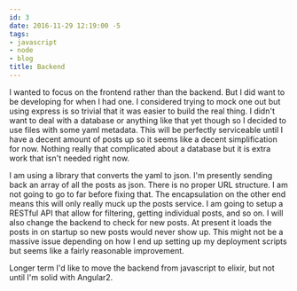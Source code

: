 ```yaml
---
id: 3
date: 2016-11-29 12:19:00 -5
tags:
- javascript
- node
- blog
title: Backend
---
```

I wanted to focus on the frontend rather than the backend. But I did want to
be developing for when I had one. I considered trying to mock one out but using
express is so trivial that it was easier to build the real thing. I didn't want
to deal with a database or anything like that yet though so I decided to use
files with some yaml metadata. This will be perfectly serviceable until I have
a decent amount of posts up so it seems like a decent simplification for now.
Nothing really that complicated about a database but it is extra work that isn't
needed right now.

I am using a library that converts the yaml to json. I'm presently sending back
an array of all the posts as json. There is no proper URL structure. I am not
going to go to far before fixing that. The encapsulation on the other end means
this will only really muck up the posts service. I am going to setup a RESTful
API that allow for filtering, getting individual posts, and so on. I will also
change the backend to check for new posts. At present it loads the posts in
on startup so new posts would never show up. This might not be a massive issue
depending on how I end up setting up my deployment scripts but seems like a
fairly reasonable improvement.

Longer term I'd like to move the backend from javascript to elixir, but not
until I'm solid with Angular2.
